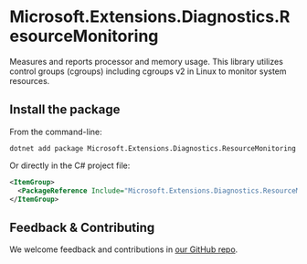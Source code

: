 # Microsoft.Extensions.Diagnostics.ResourceMonitoring

Measures and reports processor and memory usage. This library utilizes control groups (cgroups) including cgroups v2 in Linux to monitor system resources.

## Install the package

From the command-line:

```console
dotnet add package Microsoft.Extensions.Diagnostics.ResourceMonitoring
```

Or directly in the C# project file:

```xml
<ItemGroup>
  <PackageReference Include="Microsoft.Extensions.Diagnostics.ResourceMonitoring" Version="[CURRENTVERSION]" />
</ItemGroup>
```


## Feedback & Contributing

We welcome feedback and contributions in [our GitHub repo](https://github.com/dotnet/extensions).
